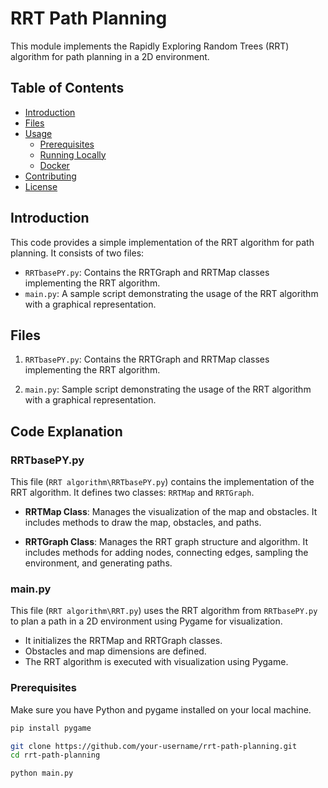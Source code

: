 # RRT Path Planning

This module implements the Rapidly Exploring Random Trees (RRT) algorithm for path planning in a 2D environment.

## Table of Contents
- [Introduction](#introduction)
- [Files](#files)
- [Usage](#usage)
  - [Prerequisites](#prerequisites)
  - [Running Locally](#running-locally)
  - [Docker](#docker)
- [Contributing](#contributing)
- [License](#license)

## Introduction

This code provides a simple implementation of the RRT algorithm for path planning. It consists of two files:
- `RRTbasePY.py`: Contains the RRTGraph and RRTMap classes implementing the RRT algorithm.
- `main.py`: A sample script demonstrating the usage of the RRT algorithm with a graphical representation.

## Files

1. `RRTbasePY.py`: Contains the RRTGraph and RRTMap classes implementing the RRT algorithm.

2. `main.py`: Sample script demonstrating the usage of the RRT algorithm with a graphical representation.


## Code Explanation

### RRTbasePY.py

This file (`RRT algorithm\RRTbasePY.py`) contains the implementation of the RRT algorithm. It defines two classes: `RRTMap` and `RRTGraph`.

- **RRTMap Class**: Manages the visualization of the map and obstacles. It includes methods to draw the map, obstacles, and paths.

- **RRTGraph Class**: Manages the RRT graph structure and algorithm. It includes methods for adding nodes, connecting edges, sampling the environment, and generating paths.

### main.py

This file (`RRT algorithm\RRT.py`) uses the RRT algorithm from `RRTbasePY.py` to plan a path in a 2D environment using Pygame for visualization.

- It initializes the RRTMap and RRTGraph classes.
- Obstacles and map dimensions are defined.
- The RRT algorithm is executed with visualization using Pygame.


### Prerequisites

Make sure you have Python and pygame installed on your local machine.

```bash
pip install pygame

git clone https://github.com/your-username/rrt-path-planning.git
cd rrt-path-planning

python main.py